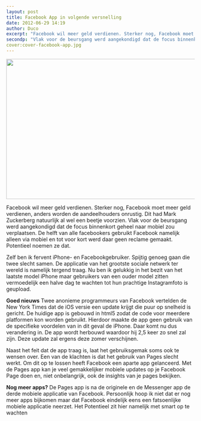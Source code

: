 ```yaml
---
layout: post
title: Facebook App in volgende versnelling
date: 2012-06-29 14:19
author: Duco
excerpt: "Facebook wil meer geld verdienen. Sterker nog, Facebook moet meer geld verdienen, anders worden de aandeelhouders onrustig. Dit had Mark Zuckerberg natuurlijk al wel een beetje voorzien."
secondp: "Vlak voor de beursgang werd aangekondigd dat de focus binnenkort geheel naar mobiel zou verplaatsen. De helft van alle facebookers gebruikt Facebook namelijk alleen via mobiel en tot voor kort werd daar geen reclame gemaakt."
cover:cover-facebook-app.jpg 
---
```

<a href="http://nubisonline.nl/wp-content/uploads/2012/06/facebook-mobile-app-600.jpg"><img class="alignnone size-full wp-image-567" title="facebook-mobile-app" src="http://nubisonline.nl/wp-content/uploads/2012/06/facebook-mobile-app-600.jpg" alt="" width="600" height="375" /></a>

Facebook wil meer geld verdienen. Sterker nog, Facebook moet meer geld verdienen, anders worden de aandeelhouders onrustig. Dit had Mark Zuckerberg natuurlijk al wel een beetje voorzien. Vlak voor de beursgang werd aangekondigd dat de focus binnenkort geheel naar mobiel zou verplaatsen. De helft van alle facebookers gebruikt Facebook namelijk alleen via mobiel en tot voor kort werd daar geen reclame gemaakt. Potentieel noemen ze dat.

Zelf ben ik fervent iPhone- en Facebookgebruiker. Spijtig genoeg gaan die twee slecht samen. De applicatie van het grootste sociale netwerk ter wereld is namelijk tergend traag. Nu ben ik gelukkig in het bezit van het laatste model iPhone maar gebruikers van een ouder model zitten vermoedelijk een halve dag te wachten tot hun prachtige Instagramfoto is geupload.

<strong>Goed nieuws</strong>
Twee anonieme programmeurs van Facebook vertelden de New York Times dat de iOS versie een update krijgt die puur op snelheid is gericht. De huidige app is gebouwd in html5 zodat de code voor meerdere platformen kon worden gebruikt. Hierdoor maakte de app geen gebruik van de specifieke voordelen van in dit geval de iPhone. Daar komt nu dus verandering in. De app wordt herbouwd waardoor hij 2,5 keer zo snel zal zijn. Deze update zal ergens deze zomer verschijnen.

Naast het feit dat de app traag is, laat het gebruiksgemak soms ook te wensen over. Een van de klachten is dat het gebruik van Pages slecht werkt. Om dit op te lossen heeft Facebook een aparte app gelanceerd. Met de Pages app kan je veel gemakkelijker mobiele updates op je Facebook Page doen en, niet onbelangrijk, ook de insights van je pages bekijken.

<strong>Nog meer apps?</strong>
De Pages app is na de originele en de Messenger app de derde mobiele applicatie van Facebook. Persoonlijk hoop ik niet dat er nog meer apps bijkomen maar dat Facebook eindelijk eens een fatsoenlijke mobiele applicatie neerzet. Het Potentieel zit hier namelijk met smart op te wachten
